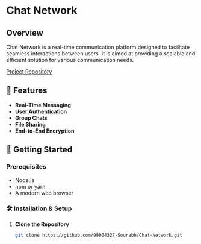 # Chat Network

## Overview
Chat Network is a real-time communication platform designed to facilitate seamless interactions between users. It is aimed at providing a scalable and efficient solution for various communication needs.

[Project Repository](https://github.com/99004327-Sourabh/Chat-Network)

## 🌟 Features
- **Real-Time Messaging**
- **User Authentication**
- **Group Chats**
- **File Sharing**
- **End-to-End Encryption**

## 🚀 Getting Started

### Prerequisites
- Node.js
- npm or yarn
- A modern web browser

### 🛠️ Installation & Setup
1. **Clone the Repository**
   ```sh
   git clone https://github.com/99004327-Sourabh/Chat-Network.git

